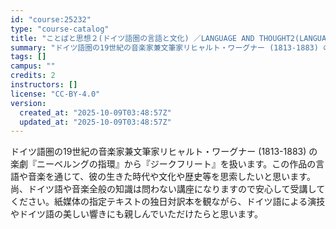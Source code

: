 ```yaml
---
id: "course:25232"
type: "course-catalog"
title: "ことばと思想２(ドイツ語圏の言語と文化) ／LANGUAGE AND THOUGHT2(LANGUAGE AND CULTURE IN GERMAN SPEAKING COUNTRIES)"
summary: "ドイツ語圏の19世紀の音楽家兼文筆家リヒャルト・ワーグナー (1813-1883) の楽劇『ニーベルングの指環』から『ジークフリート』を扱います。この作品の言語や音楽を通じて、彼の生きた時代や文化や歴史等を思索したいと思います。 尚、ドイツ…"
tags: []
campus: ""
credits: 2
instructors: []
license: "CC-BY-4.0"
version:
  created_at: "2025-10-09T03:48:57Z"
  updated_at: "2025-10-09T03:48:57Z"
---
```

ドイツ語圏の19世紀の音楽家兼文筆家リヒャルト・ワーグナー (1813-1883) の楽劇『ニーベルングの指環』から『ジークフリート』を扱います。この作品の言語や音楽を通じて、彼の生きた時代や文化や歴史等を思索したいと思います。 尚、ドイツ語や音楽全般の知識は問わない講座になりますので安心して受講してください。紙媒体の指定テキストの独日対訳本を観ながら、ドイツ語による演技やドイツ語の美しい響きにも親しんでいただけたらと思います。
